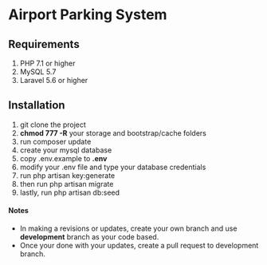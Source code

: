 # Airport Parking System

## Requirements
1. PHP 7.1 or higher
2. MySQL 5.7
3. Laravel 5.6 or higher

## Installation
1. git clone the project
2. __chmod 777 -R__ your storage and bootstrap/cache folders
3. run composer update
4. create your mysql database
5. copy .env.example to __.env__
6. modify your .env file and type your database credentials
7. run php artisan key:generate
8. then run php artisan migrate
9. lastly, run php artisan db:seed

#### Notes
- In making a revisions or updates, create your own branch and use __development__ branch as your code based.
- Once your done with your updates, create a pull request to development branch.